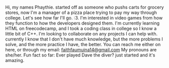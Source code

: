 Hi, my names Phaythie. started off as someone who pushs carts for grocery stores, now I'm a manager of a pizza place trying to pay my way through college. Let's see how far I'll go. :3. 
I'm interested in video games from how they function to how the developers designed them.
I'm currently learning HTML on freecodecamp, and I took a coding class in college so I know a little bit of C++.
I'm looking to collaborate on any projects I can help with. currently I know that I don't have much knowledge, but the more problems I solve, and the more practice I have, the better.
You can reach me either on here, or through my email: faithfaumuina14@gmail.com
My pronouns are she/her.
Fun fact so far: Ever played Dave the diver? just started and it's amazing.
